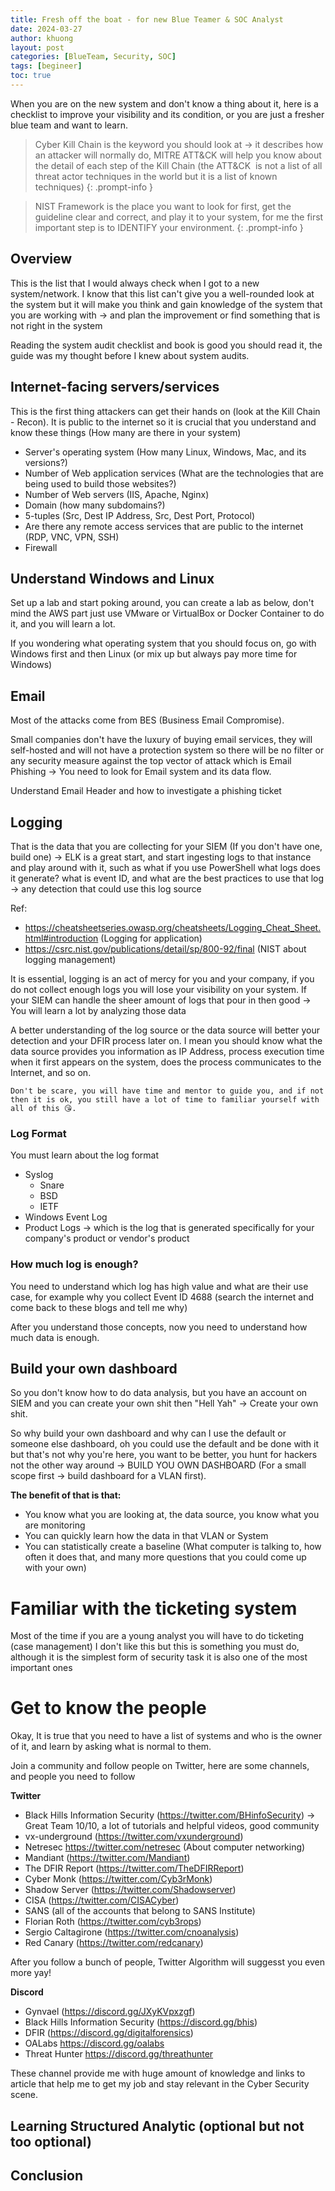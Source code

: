 ```yaml
---
title: Fresh off the boat - for new Blue Teamer & SOC Analyst
date: 2024-03-27 
author: khuong
layout: post
categories: [BlueTeam, Security, SOC]
tags: [begineer]   
toc: true
---
```


When you are on the new system and don't know a thing about it, here is a checklist to improve your visibility and its condition, or you are just a fresher blue team and want to learn.

> Cyber Kill Chain is the keyword you should look at -> it describes how an attacker will normally do, MITRE ATT&CK will help you know about the detail of each step of the Kill Chain (the ATT&CK  is not a list of all threat actor techniques in the world but it is a list of known techniques)
{: .prompt-info }

> NIST Framework is the place you want to look for first, get the guideline clear and correct, and play it to your system, for me the first important step is to IDENTIFY your environment. 
{: .prompt-info }


## Overview

This is the list that I would always check when I got to a new system/network. I know that this list can't give you a well-rounded look at the system but it will make you think and gain knowledge of the system that you are working with -> and plan the improvement or find something that is not right in the system

Reading the system audit checklist and book is good you should read it, the guide was my thought before I knew about system audits.


## Internet-facing servers/services

This is the first thing attackers can get their hands on (look at the Kill Chain - Recon). It is public to the internet so it is crucial that you understand and know these things (How many are there in your system)
- Server's operating system (How many Linux, Windows, Mac, and its versions?)
- Number of Web application services (What are the technologies that are being used to build those websites?)
- Number of Web servers (IIS, Apache, Nginx) 
- Domain (how many subdomains?) 
- 5-tuples (Src, Dest IP Address, Src, Dest Port, Protocol)
- Are there any remote access services that are public to the internet (RDP, VNC, VPN, SSH)
- Firewall

## Understand Windows and Linux

Set up a lab and start poking around, you can create a lab as below, don't mind the AWS part just use VMware or VirtualBox or Docker Container to do it, and you will learn a lot.

If you wondering what operating system that you should focus on, go with Windows first and then Linux (or mix up but always pay more time for Windows) 



## Email

Most of the attacks come from BES (Business Email Compromise). 

Small companies don't have the luxury of buying email services, they will self-hosted and will not have a protection system so there will be no filter or any security measure against the top vector of attack which is Email Phishing -> You need to look for Email system and its data flow.

Understand Email Header and how to investigate a phishing ticket


## Logging

That is the data that you are collecting for your SIEM (If you don't have one, build one) -> ELK is a great start, and start ingesting logs to that instance and play around with it, such as what if you use PowerShell what logs does it generate? what is event ID, and what are the best practices to use that log -> any detection that could use this log source

Ref:

- https://cheatsheetseries.owasp.org/cheatsheets/Logging_Cheat_Sheet.html#introduction (Logging for application)
- https://csrc.nist.gov/publications/detail/sp/800-92/final (NIST about logging management)

It is essential, logging is an act of mercy for you and your company, if you do not collect enough logs you will lose your visibility on your system. If your SIEM can handle the sheer amount of logs that pour in then good -> You will learn a lot by analyzing those data 

A better understanding of the log source or the data source will better your detection and your DFIR process later on. I mean you should know what the data source provides you information as IP Address, process execution time when it first appears on the system, does the process communicates to the Internet, and so on. 


`Don't be scare, you will have time and mentor to guide you, and if not then it is ok, you still have a lot of time to familiar yourself with all of this 😘.`

### Log Format

You must learn about the log format

- Syslog
    - Snare
    - BSD
    - IETF 
- Windows Event Log 
- Product Logs -> which is the log that is generated specifically for your company's product or vendor's product

### How much log is enough?

You need to understand which log has high value and what are their use case, for example why you collect Event ID 4688 (search the internet and come back to these blogs and tell me why) 

After you understand those concepts, now you need to understand how much data is enough.

## Build your own dashboard

So you don't know how to do data analysis, but you have an account on SIEM and you can create your own shit then "Hell Yah" -> Create your own shit.

So why build your own dashboard and why can I use the default or someone else dashboard, oh you could use the default and be done with it but that's not why you're here, you want to be better, you hunt for hackers not the other way around -> BUILD YOU OWN DASHBOARD (For a small scope first -> build dashboard for a VLAN first).

**The benefit of that is that:**

- You know what you are looking at, the data source, you know what you are monitoring 
- You can quickly learn how the data in that VLAN or System
- You can statistically create a baseline (What computer is talking to, how often it does that, and many more questions that you could come up with your own)


# Familiar with the ticketing system

Most of the time if you are a young analyst you will have to do ticketing (case management) I don't like this but this is something you must do, although it is the simplest form of security task it is also one of the most important ones


# Get to know the people 

Okay, It is true that you need to have a list of systems and who is the owner of it, and learn by asking what is normal to them. 

Join a community and follow people on Twitter, here are some channels, and people you need to follow

**Twitter**

- Black Hills Information Security (https://twitter.com/BHinfoSecurity) -> Great Team 10/10, a lot of tutorials and helpful videos, good community
- vx-underground (https://twitter.com/vxunderground) 
- Netresec https://twitter.com/netresec (About computer networking)
- Mandiant (https://twitter.com/Mandiant) 
- The DFIR Report (https://twitter.com/TheDFIRReport) 
- Cyber Monk (https://twitter.com/Cyb3rMonk)
- Shadow Server (https://twitter.com/Shadowserver)
- CISA (https://twitter.com/CISACyber)
- SANS (all of the accounts that belong to SANS Institute)
- Florian Roth (https://twitter.com/cyb3rops)
- Sergio Caltagirone (https://twitter.com/cnoanalysis)
- Red Canary (https://twitter.com/redcanary)

After you follow a bunch of people, Twitter Algorithm will suggesst you even more yay!

**Discord**

- Gynvael (https://discord.gg/JXyKVpxzgf)
- Black Hills Information Security (https://discord.gg/bhis)
- DFIR (https://discord.gg/digitalforensics)
- OALabs https://discord.gg/oalabs
- Threat Hunter https://discord.gg/threathunter

These channel provide me with huge amount of knowledge and links to article that help me to get my job and stay relevant in the Cyber Security scene.


## Learning Structured Analytic (optional but not too optional)


## Conclusion